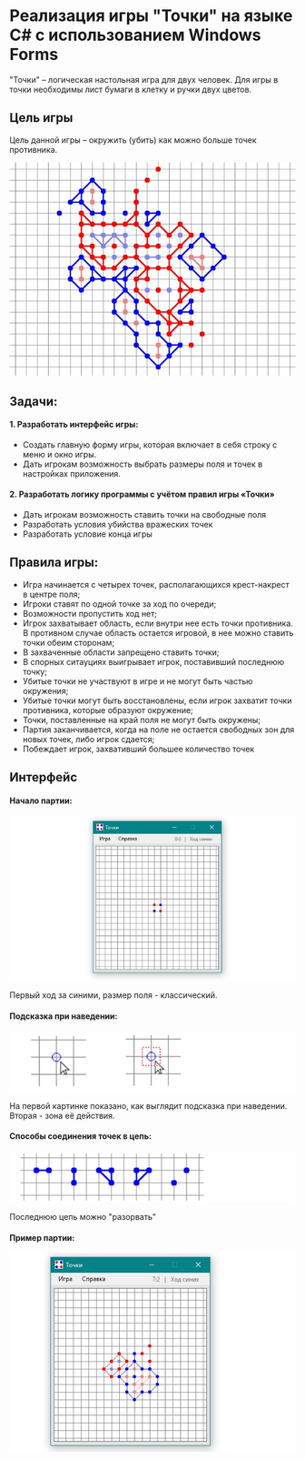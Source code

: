 # Реализация игры "Точки" на языке C# с использованием Windows Forms
"Точки" – логическая настольная игра для двух человек. 
Для игры в точки необходимы лист бумаги в клетку и ручки двух цветов.

## Цель игры
Цель данной игры – окружить (убить) как можно больше точек противника.

![Alt-текст](https://raw.githubusercontent.com/grebennikovas/game_points/master/images/1.jpg "Пример партии")

## Задачи:
#### 1. Разработать интерфейс игры:
  - Создать главную форму игры, которая включает в себя строку с меню и окно игры.
  - Дать игрокам возможность выбрать размеры поля и точек в настройках приложения.
#### 2. Разработать логику программы с учётом правил игры «Точки»
  - Дать игрокам возможность ставить точки на свободные поля
  - Разработать условия убийства вражеских точек
  - Разработать условие конца игры
  
## Правила игры:
- Игра начинается с четырех точек, располагающихся крест-накрест в центре поля;
- Игроки ставят по одной точке за ход по очереди;
- Возможности пропустить ход нет;
- Игрок захватывает область, если внутри нее есть точки противника. В противном случае область остается игровой, в нее можно ставить точки обеим сторонам;
- В захваченные области запрещено ставить точки;
- В спорных ситауциях выигрывает игрок, поставивший последнюю точку;
- Убитые точки не участвуют в игре и не могут быть частью окружения;
- Убитые точки могут быть восстановлены, если игрок захватит точки противника, которые образуют окружение;
- Точки, поставленные на край поля не могут быть окружены;
- Партия заканчивается, когда на поле не остается свободных зон для новых точек, либо игрок сдается;
- Побеждает игрок, захвативший большее количество точек

## Интерфейс
#### Начало партии:
![Alt-текст](https://raw.githubusercontent.com/grebennikovas/game_points/master/images/2.jpg "Начало партии")

Первый ход за синими, размер поля - классический.
#### Подсказка при наведении:
![Alt-текст](https://raw.githubusercontent.com/grebennikovas/game_points/master/images/4.jpg "Подсказка местоположения при нажатии")

На первой картинке показано, как выглядит подсказка при наведении. Вторая - зона её действия.
#### Способы соединения точек в цепь:
![Alt-текст](https://raw.githubusercontent.com/grebennikovas/game_points/master/images/5.jpg "Цепи")

Последнюю цепь можно "разорвать"
#### Пример партии:
![Alt-текст](https://raw.githubusercontent.com/grebennikovas/game_points/master/images/6.jpg "Партия")
